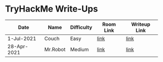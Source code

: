# TryHackMe Write-Ups

|Date|Name|Difficulty|Room Link|Writeup Link|
|----|----|----------|---------|------------|
|1-Jul-2021|Couch|Easy|<a href="https://tryhackme.com/room/couch" target="_blank">link</a>|<a href="https://dropn0w.medium.com/tryhackme-couch-ctf-beginner-friendly-detailed-528788d6f17d" target="_blank">link</a>|
|28-Apr-2021|Mr.Robot|Medium|<a href="https://tryhackme.com/room/mrrobot" target="_blank">link</a>|[link](MrRoboot/README.md)|

